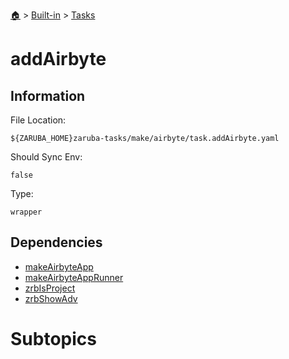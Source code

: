 <!--startTocHeader-->
[🏠](../../README.md) > [Built-in](../README.md) > [Tasks](README.md)
# addAirbyte
<!--endTocHeader-->


## Information

File Location:

    ${ZARUBA_HOME}zaruba-tasks/make/airbyte/task.addAirbyte.yaml

Should Sync Env:

    false

Type:

    wrapper


## Dependencies

- [makeAirbyteApp](make-airbyte-app.md)
- [makeAirbyteAppRunner](make-airbyte-app-runner.md)
- [zrbIsProject](zrb-is-project.md)
- [zrbShowAdv](zrb-show-adv.md)



# Subtopics
<!--startTocSubtopic-->
<!--endTocSubtopic-->